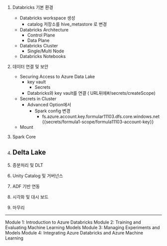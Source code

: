 1. Databricks 기본 환경
    - Databricks workspace 생성
        - catalog 저장소를 hive_metastore 로 변경
    - Databricks Architecture
        - Control Plane
        - Data Plane
    - Databricks Cluster
        - Single/Multi Node
    - Databricks Notebooks

2. 데이터 연결 및 보안
    - Securing Access to Azure Data Lake
        - key vault
            - Secrets
        - Databricks와 key vault를 연결 ( URL뒤에#/secrets/createScope)
    - Secrets in Cluster
        - Advanced Option에서
            - Spark config 변경
                - fs.azure.account.key.formular11103.dfs.core.windows.net {{secrets/formula1-scope/formula11103-account-key}}
    - Mount 
3. Spark Core
4. Delta Lake
    - 
5. 증분처리 및 DLT
6. Unity Catalog 및 거버넌스
7. ADF 기반 연동
8. 시각화 및 대시 보드
9. 마무리

---

Module 1: Introduction to Azure Databricks
Module 2: Training and Evaluating Machine Learning Models
Module 3: Managing Experiments and Models
Module 4: Integrating Azure Databricks and Azure Machine Learning
